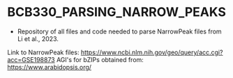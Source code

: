 # BCB330_PARSING_NARROW_PEAKS
- Repository of all files and code needed to parse NarrowPeak files from Li et al., 2023. 

Link to NarrowPeak files: https://www.ncbi.nlm.nih.gov/geo/query/acc.cgi?acc=GSE198873
AGI's for bZIPs obtained from: https://www.arabidopsis.org/

